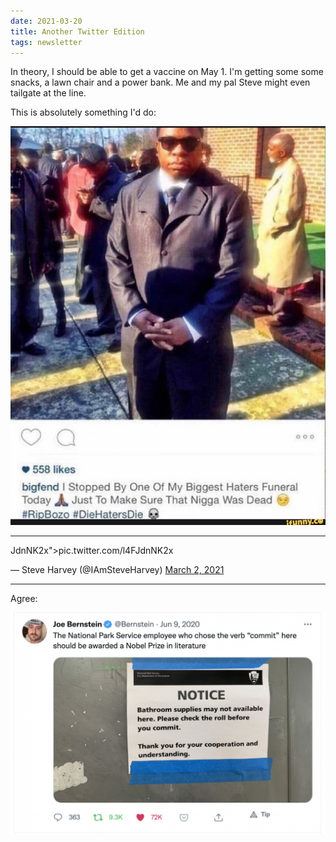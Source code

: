 ```yaml
---
date: 2021-03-20
title: Another Twitter Edition
tags: newsletter
---
```



In theory, I should be able to get a vaccine on May 1. I'm getting some some snacks, a lawn chair and a power bank. Me and my pal Steve might even tailgate at the line.



This is absolutely something I'd do:

![bigfend](https://raw.githubusercontent.com/muneer78/muneer78.github.io/master/images/bigfend.jpeg) 

---

JdnNK2x">pic.twitter.com/l4FJdnNK2x</a></p>&mdash; Steve Harvey (@IAmSteveHarvey) <a href="https://twitter.com/IAmSteveHarvey/status/1366649276403617794?ref_src=twsrc%5Etfw">March 2, 2021</a></blockquote> <script async src="https://platform.twitter.com/widgets.js" charset="utf-8"></script>

---

Agree:

![commit](https://raw.githubusercontent.com/muneer78/muneer78.github.io/master/images/commit.png)
